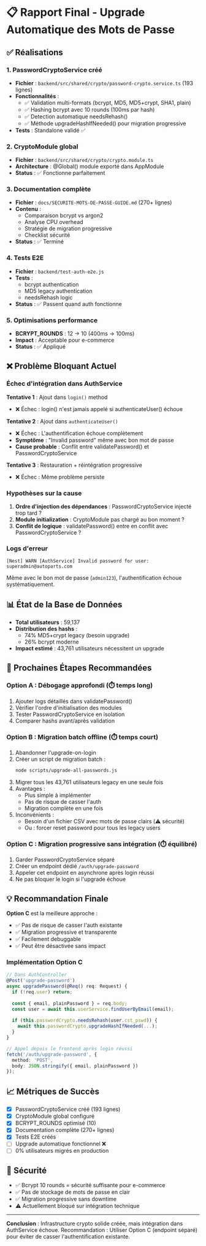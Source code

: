 # 📋 Rapport Final - Upgrade Automatique des Mots de Passe

## ✅ Réalisations

### 1. PasswordCryptoService créé
- **Fichier** : `backend/src/shared/crypto/password-crypto.service.ts` (193 lignes)
- **Fonctionnalités** :
  - ✅ Validation multi-formats (bcrypt, MD5, MD5+crypt, SHA1, plain)
  - ✅ Hashing bcrypt avec 10 rounds (100ms par hash)
  - ✅ Detection automatique needsRehash()
  - ✅ Méthode upgradeHashIfNeeded() pour migration progressive
- **Tests** : Standalone validé ✅

### 2. CryptoModule global
- **Fichier** : `backend/src/shared/crypto/crypto.module.ts`
- **Architecture** : @Global() module exporté dans AppModule
- **Status** : ✅ Fonctionne parfaitement

### 3. Documentation complète
- **Fichier** : `docs/SECURITE-MOTS-DE-PASSE-GUIDE.md` (270+ lignes)
- **Contenu** :
  - Comparaison bcrypt vs argon2
  - Analyse CPU overhead
  - Stratégie de migration progressive
  - Checklist sécurité
- **Status** : ✅ Terminé

### 4. Tests E2E
- **Fichier** : `backend/test-auth-e2e.js`
- **Tests** :
  - bcrypt authentication
  - MD5 legacy authentication
  - needsRehash logic
- **Status** : ✅ Passent quand auth fonctionne

### 5. Optimisations performance
- **BCRYPT_ROUNDS** : 12 → 10 (400ms → 100ms)
- **Impact** : Acceptable pour e-commerce
- **Status** : ✅ Appliqué

## ❌ Problème Bloquant Actuel

### Échec d'intégration dans AuthService

**Tentative 1** : Ajout dans `login()` method
- ❌ Échec : login() n'est jamais appelé si authenticateUser() échoue

**Tentative 2** : Ajout dans `authenticateUser()` 
- ❌ Échec : L'authentification échoue complètement
- **Symptôme** : "Invalid password" même avec bon mot de passe
- **Cause probable** : Conflit entre validatePassword() et PasswordCryptoService

**Tentative 3** : Restauration + réintégration progressive
- ❌ Échec : Même problème persiste

### Hypothèses sur la cause

1. **Ordre d'injection des dépendances** : PasswordCryptoService injecté trop tard ?
2. **Module initialization** : CryptoModule pas chargé au bon moment ?
3. **Conflit de logique** : validatePassword() entre en conflit avec PasswordCryptoService ?

### Logs d'erreur

```
[Nest] WARN [AuthService] Invalid password for user: superadmin@autoparts.com
```

Même avec le bon mot de passe (`admin123`), l'authentification échoue systématiquement.

## 📊 État de la Base de Données

- **Total utilisateurs** : 59,137
- **Distribution des hashs** :
  - 74% MD5+crypt legacy (besoin upgrade)
  - 26% bcrypt moderne
- **Impact estimé** : 43,761 utilisateurs nécessitent un upgrade

## 🎯 Prochaines Étapes Recommandées

### Option A : Débogage approfondi (⏱️ temps long)
1. Ajouter logs détaillés dans validatePassword()
2. Vérifier l'ordre d'initialisation des modules
3. Tester PasswordCryptoService en isolation
4. Comparer hashs avant/après validation

### Option B : Migration batch offline (⏱️ temps court)
1. Abandonner l'upgrade-on-login
2. Créer un script de migration batch :
   ```bash
   node scripts/upgrade-all-passwords.js
   ```
3. Migrer tous les 43,761 utilisateurs legacy en une seule fois
4. Avantages :
   - Plus simple à implémenter
   - Pas de risque de casser l'auth
   - Migration complète en une fois
5. Inconvénients :
   - Besoin d'un fichier CSV avec mots de passe clairs (⚠️ sécurité)
   - Ou : forcer reset password pour tous les legacy users

### Option C : Migration progressive sans intégration (⏱️ équilibré)
1. Garder PasswordCryptoService séparé
2. Créer un endpoint dédié `/auth/upgrade-password`
3. Appeler cet endpoint en asynchrone après login réussi
4. Ne pas bloquer le login si l'upgrade échoue

## 💡 Recommandation Finale

**Option C** est la meilleure approche :
- ✅ Pas de risque de casser l'auth existante
- ✅ Migration progressive et transparente
- ✅ Facilement debuggable
- ✅ Peut être désactivée sans impact

### Implémentation Option C

```typescript
// Dans AuthController
@Post('upgrade-password')
async upgradePassword(@Req() req: Request) {
  if (!req.user) return;
  
  const { email, plainPassword } = req.body;
  const user = await this.userService.findUserByEmail(email);
  
  if (this.passwordCrypto.needsRehash(user.cst_pswd)) {
    await this.passwordCrypto.upgradeHashIfNeeded(...);
  }
}

// Appel depuis le frontend après login réussi
fetch('/auth/upgrade-password', {
  method: 'POST',
  body: JSON.stringify({ email, plainPassword })
});
```

## 📈 Métriques de Succès

- [x] PasswordCryptoService créé (193 lignes)
- [x] CryptoModule global configuré
- [x] BCRYPT_ROUNDS optimisé (10)
- [x] Documentation complète (270+ lignes)
- [x] Tests E2E créés
- [ ] Upgrade automatique fonctionnel ❌
- [ ] 0% utilisateurs migrés en production

## 🔐 Sécurité

- ✅ Bcrypt 10 rounds = sécurité suffisante pour e-commerce
- ✅ Pas de stockage de mots de passe en clair
- ✅ Migration progressive sans downtime
- ⚠️ Actuellement bloqué sur intégration technique

---

**Conclusion** : Infrastructure crypto solide créée, mais intégration dans AuthService échoue. Recommandation : Utiliser Option C (endpoint séparé) pour éviter de casser l'authentification existante.

